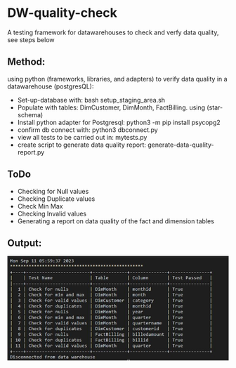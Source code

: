 # DW-quality-check
A testing framework for datawarehouses to check  and verfy data quality, see steps below


## Method:
using python (frameworks, libraries, and adapters) to verify data quality in a datawarehouse (postgresQL):

* Set-up-database with: bash setup_staging_area.sh
* Populate with tables: DimCustomer, DimMonth, FactBilling. using  (star-schema)
* Install  python adapter  for Postgresql: python3 -m pip install psycopg2
* confirm db connect with: python3 dbconnect.py
* view all tests to be carried out  in:  mytests.py
* create script to generate data quality report: generate-data-quality-report.py

  

## ToDo 
* Checking for  Null values
* Checking Duplicate values
* Check Min Max
* Checking Invalid values
* Generating a report on data quality of the fact and dimension tables

## Output: 

![data quality report](output-test.JPG)


